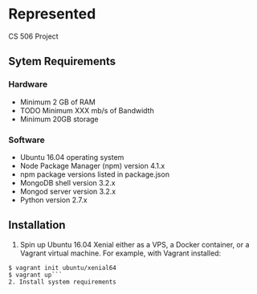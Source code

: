 # Represented
CS 506 Project

## Sytem Requirements
### Hardware
* Minimum 2 GB of RAM
* TODO Minimum XXX mb/s of Bandwidth
* Minimum 20GB storage
### Software
* Ubuntu 16.04 operating system
* Node Package Manager (npm) version 4.1.x
* npm package versions listed in package.json
* MongoDB shell version 3.2.x
* Mongod server version 3.2.x
* Python version 2.7.x

## Installation
1. Spin up Ubuntu 16.04 Xenial either as a VPS, a Docker container, or a Vagrant virtual machine.
For example, with Vagrant installed:
```
$ vagrant init ubuntu/xenial64
$ vagrant up```
2. Install system requirements
